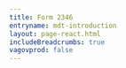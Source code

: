 ```yaml
---
title: Form 2346
entryname: mdt-introduction
layout: page-react.html
includeBreadcrumbs: true
vagovprod: false
---
```

